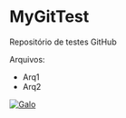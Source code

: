 # MyGitTest
Repositório de testes GitHub

Arquivos:
- Arq1
- Arq2

[![Galo](https://imgur.com/gallery/UCW1KSR "Galo")](https://imgur.com/gallery/UCW1KSR "Galo")

